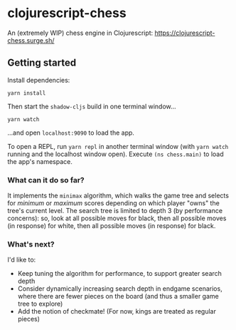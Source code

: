 # clojurescript-chess
An (extremely WIP) chess engine in Clojurescript: https://clojurescript-chess.surge.sh/

## Getting started
Install dependencies:
```
yarn install
```

Then start the `shadow-cljs` build in one terminal window...
```
yarn watch
```
...and open `localhost:9090` to load the app.

To open a REPL, run `yarn repl` in another terminal window (with `yarn watch` running and the localhost window open). Execute `(ns chess.main)` to load the app's namespace.

### What can it do so far?
It implements the `minimax` algorithm, which walks the game tree and selects for _minimum_ or _maximum_ scores depending on which player "owns" the tree's current level. The search tree is limited to depth 3 (by performance concerns): so, look at all possible moves for black, then all possible moves (in response) for white, then all possible moves (in response) for black.

### What's next?
I'd like to:
* Keep tuning the algorithm for performance, to support greater search depth
* Consider dynamically increasing search depth in endgame scenarios, where there are fewer pieces on the board (and thus a smaller game tree to explore)
* Add the notion of checkmate! (For now, kings are treated as regular pieces)
